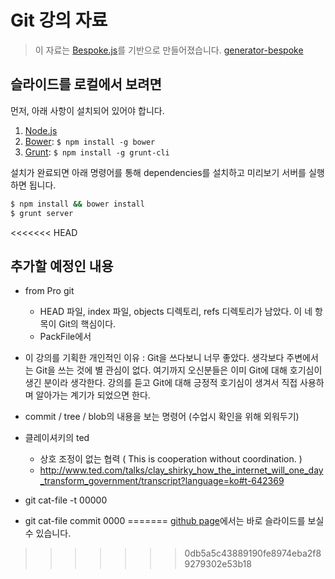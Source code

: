 # Git 강의 자료
> 이 자료는 [Bespoke.js](http://markdalgleish.com/projects/bespoke.js)를 기반으로 만들어졌습니다.  [generator-bespoke](https://github.com/markdalgleish/generator-bespoke)

## 슬라이드를 로컬에서 보려면

먼저, 아래 사항이 설치되어 있어야 합니다.

1. [Node.js](http://nodejs.org)
2. [Bower](http://bower.io): `$ npm install -g bower`
3. [Grunt](http://gruntjs.com): `$ npm install -g grunt-cli`

설치가 완료되면 아래 명령어를 통해 dependencies를 설치하고 미리보기 서버를 실행하면 됩니다.

```bash
$ npm install && bower install
$ grunt server
```

<<<<<<< HEAD

## 추가할 예정인 내용
* from Pro git
	* HEAD 파일, index 파일, objects 디렉토리, refs 디렉토리가 남았다. 이 네 항목이 Git의 핵심이다. 
	* PackFile에서 
* 이 강의를 기획한 개인적인 이유 : Git을 쓰다보니 너무 좋았다. 생각보다 주변에서는 Git을 쓰는 것에 별 관심이 없다. 여기까지 오신분들은 이미
Git에 대해 호기심이 생긴 분이라 생각한다. 강의를 듣고 Git에 대해 긍정적 호기심이 생겨서 직접 사용하며 알아가는 계기가 되었으면 한다.
* commit / tree / blob의 내용을 보는 명령어 (수업시 확인을 위해 외워두기)
* 클레이셔키의 ted
	* 상호 조정이 없는 협력 ( This is cooperation without coordination. 	)
	* http://www.ted.com/talks/clay_shirky_how_the_internet_will_one_day_transform_government/transcript?language=ko#t-642369



* git cat-file -t 00000
* git cat-file commit 0000
=======
[github page](http://yomybaby.github.io/gitlecture)에서는 바로 슬라이드를 보실 수 있습니다.
>>>>>>> 0db5a5c43889190fe8974eba2f89279302e53b18
